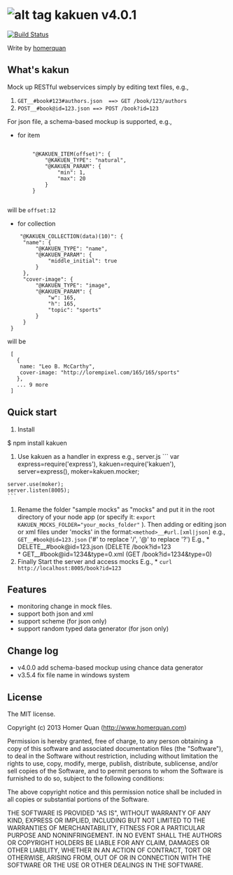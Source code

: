 ![alt tag](https://imagizer.imageshack.us/v2/240x250q90/c/19/68t6.png)
kakuen
v4.0.1
======

[![Build Status](https://travis-ci.org/homerquan/kakuen.png?branch=master)](https://travis-ci.org/homerquan/kakuen)

Write by [homerquan](http://www.homerquan.com)

## What's kakun

Mock up RESTful webservices simply by editing text files, e.g., 
  1. `GET__#book#123#authors.json  ==> GET /book/123/authors`
  2. `POST__#book@id=123.json ==> POST /book?id=123`
  
For json file, a schema-based mockup is supported, e.g.,
  * for item
  <pre><code>
		"@KAKUEN_ITEM(offset)": {
			"@KAKUEN_TYPE": "natural",
			"@KAKUEN_PARAM": {
				"min": 1,
				"max": 20
			}
		}
  </code></pre>
  will be ``offset:12``
  * for collection
   ```
       "@KAKUEN_COLLECTION(data)(10)": {
		"name": {
			"@KAKUEN_TYPE": "name",
			"@KAKUEN_PARAM": {
				"middle_initial": true
			}
		},
		"cover-image": {
			"@KAKUEN_TYPE": "image",
			"@KAKUEN_PARAM": {
				"w": 165,
				"h": 165,
				"topic": "sports"
			}
		}
	}
   ```
  will be 
  ```
   [
     {
      name: "Leo B. McCarthy",
      cover-image: "http://lorempixel.com/165/165/sports"
     },
     ... 9 more
   ]
  ``` 

## Quick start

  1. Install

   $ npm install kakuen

  1. Use kakuen as a handler in express e.g., server.js
    ```
    var express=require('express'),
    kakuen=require('kakuen'),
    server=express(),
    moker=kakuen.mocker;

    server.use(moker);
    server.listen(8005);
    ```
  1. Rename the folder "sample mocks" as "mocks" and put it in the root directory of your node app (or specify it: `` export KAKUEN_MOCKS_FOLDER="your_mocks_folder" `` ). Then adding or editing json or xml files under 'mocks' in the format:``<method>__#url.[xml|json]`` e.g., ``GET__#book@id=123.json`` ('#' to replace '/', '@' to replace '?')
    E.g., 
    * DELETE__#book@id=123.json     (DELETE /book?id=123   
    * GET__#book@id=1234&type=0.xml (GET /book?id=1234&type=0)  
  1. Finally Start the server and access mocks
    E.g.,
    * ``curl http://localhost:8005/book?id=123``

## Features
  
  * monitoring change in mock files.
  * support both json and xml 
  * support scheme (for json only)
  * support random typed data generator (for json only)
  
## Change log
  * v4.0.0 add schema-based mockup using chance data generator
  * v3.5.4 fix file name in windows system  

## License
The MIT license.

Copyright (c) 2013 Homer Quan (http://www.homerquan.com)

Permission is hereby granted, free of charge, to any person obtaining a copy of
this software and associated documentation files (the "Software"), to deal in
the Software without restriction, including without limitation the rights to
use, copy, modify, merge, publish, distribute, sublicense, and/or sell copies
of the Software, and to permit persons to whom the Software is furnished to do
so, subject to the following conditions:

The above copyright notice and this permission notice shall be included in all
copies or substantial portions of the Software.

THE SOFTWARE IS PROVIDED "AS IS", WITHOUT WARRANTY OF ANY KIND, EXPRESS OR
IMPLIED, INCLUDING BUT NOT LIMITED TO THE WARRANTIES OF MERCHANTABILITY,
FITNESS FOR A PARTICULAR PURPOSE AND NONINFRINGEMENT. IN NO EVENT SHALL THE
AUTHORS OR COPYRIGHT HOLDERS BE LIABLE FOR ANY CLAIM, DAMAGES OR OTHER
LIABILITY, WHETHER IN AN ACTION OF CONTRACT, TORT OR OTHERWISE, ARISING FROM,
OUT OF OR IN CONNECTION WITH THE SOFTWARE OR THE USE OR OTHER DEALINGS IN THE
SOFTWARE.
